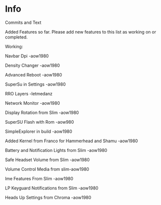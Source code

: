 # Info
Commits and Text

Added Features so far.
Please add new features to this list as working on or completed.

Working:

Navbar Dpi -aow1980

Density Changer -aow1980

Advanced Reboot -aow1980

SuperSu in Settings -aow1980

RRO Layers -letmedanz

Network Monitor -aow1980

Display Rotation from Slim -aow1980

SuperSU Flash with Rom -aow980

SimpleExplorer in build -aow1980

Added Kernel from Franco for Hammerhead and Shamu -aow1980

Battery and Notification Lights from Slim -aow1980

Safe Headset Volume from Slim -aow1980

Volume Control Media from slim-aow1980

Ime Features From Slim -aow1980

LP Keyguard Notifications from Slim -aow1980

Heads Up Settings from Chroma -aow1980
